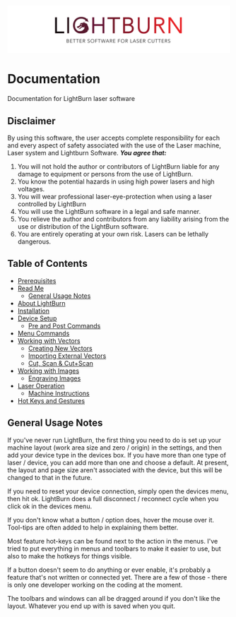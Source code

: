 ![LightBurn Banner](/img/LightBurn_SlimBanner.jpg)
# Documentation
Documentation for LightBurn laser software

## Disclaimer
By using this software, the user accepts complete responsibility for each and every
aspect of safety associated with the use of the Laser machine, Laser system and
Lightburn Software.
***You agree that:***
1. You will not hold the author or contributors of LightBurn liable for any damage to
equipment or persons from the use of LightBurn.
2. You know the potential hazards in using high power lasers and high voltages.
3. You will wear professional laser-eye-protection when using a laser controlled by
LightBurn
4. You will use the LightBurn software in a legal and safe manner.
5. You relieve the author and contributors from any liability arising from the use or
distribution of the LightBurn software.
6. You are entirely operating at your own risk. Lasers can be lethally dangerous.


## Table of Contents
* [Prerequisites](PreReq.md)
* [Read Me](README.md)
  * [General Usage Notes](#generalUsage)
* [About LightBurn](AboutLightBurn.md)
* [Installation](Installation.md)
* [Device Setup](DeviceWizard.md)
	* [Pre and Post Commands](PrePostCommands.md)
* [Menu Commands](MenuCommands.md)
* [Working with Vectors](WorkingWithVectors.md)
  * [Creating New Vectors](CreatingNewVectors.md)
  * [Importing External Vectors](ImportingExternalVectors.md)
  * [Cut, Scan & Cut+Scan](Operations.md)
* [Working with Images](WorkingWithImages.md)
  * [Engraving Images](EngravingImages.md)
* [Laser Operation](LaserOperation.md)
  * [Machine Instructions](MachineInstructions.md)
* [Hot Keys and Gestures](HotKeys.md)
<a name="generalUsage"></a>
## General Usage Notes
If you've never run LightBurn, the first thing you need to do is set up your machine layout (work area size and zero / origin) in the settings, and then add your device type in the devices box.  If you have more than one type of laser / device, you can add more than one and choose a default.  At present, the layout and page size aren't associated with the device, but this will be changed to that in the future.

If you need to reset your device connection, simply open the devices menu, then hit ok.  LightBurn does a full disconnect / reconnect cycle when you click ok in the devices menu.

If you don't know what a button / option does, hover the mouse over it. Tool-tips are often added to help in explaining them better.

Most feature hot-keys can be found next to the action in the menus.  I've tried to put everything in menus and toolbars to make it easier to use, but also to make the hotkeys for things visible.

If a button doesn't seem to do anything or ever enable, it's probably a feature that's not written or connected yet.  There are a few of those - there is only one developer working on the coding at the moment.

The toolbars and windows can all be dragged around if you don't like the layout.  Whatever you end up with is saved when you quit.


